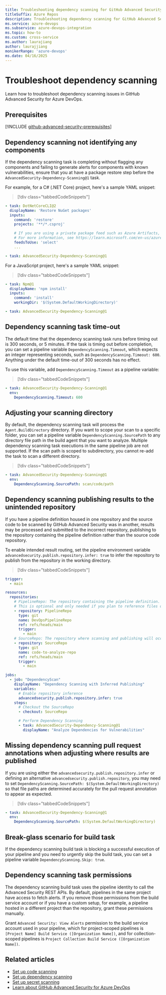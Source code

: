 ```yaml
---
title: Troubleshooting dependency scanning for GitHub Advanced Security for Azure DevOps 
titleSuffix: Azure Repos
description: Troubleshooting dependency scanning for GitHub Advanced Security for Azure DevOps
ms.service: azure-devops
ms.subservice: azure-devops-integration
ms.topic: how-to 
ms.custom: cross-service
ms.author: laurajiang
author: laurajjiang
monikerRange: 'azure-devops'
ms.date: 04/16/2025
---
```


# Troubleshoot dependency scanning 

Learn how to troubleshoot dependency scanning issues in GitHub Advanced Security for Azure DevOps.

## Prerequisites

[!INCLUDE [github-advanced-security-prerequisites](includes/github-advanced-security-prerequisites.md)]

## Dependency scanning not identifying any components
If the dependency scanning task is completing without flagging any components and failing to generate alerts for components with known vulnerabilities, ensure that you at have a package restore step before the `AdvancedSecurity-Dependency-Scanning@1` task. 

For example, for a C# (.NET Core) project, here's a sample YAML snippet: 

>[!div class="tabbedCodeSnippets"]
```yaml
- task: DotNetCoreCLI@2
  displayName: 'Restore NuGet packages'
  inputs:
    command: 'restore'
    projects: '**/*.csproj'

    # If you are using a private package feed such as Azure Artifacts, you will need additional variables.
    # For more information, see https://learn.microsoft.com/en-us/azure/devops/pipelines/tasks/reference/dotnet-core-cli-v2?view=azure-pipelines 
    feedsToUse: 'select'
    ...

- task: AdvancedSecurity-Dependency-Scanning@1
```

For a JavaScript project, here's a sample YAML snippet:
>[!div class="tabbedCodeSnippets"]
```yaml
- task: Npm@1
  displayName: 'npm install'
  inputs:
    command: 'install'
    workingDir: '$(System.DefaultWorkingDirectory)'

- task: AdvancedSecurity-Dependency-Scanning@1
```

## Dependency scanning task time-out 

The default time that the dependency scanning task runs before timing out is 300 seconds, or 5 minutes. If the task is timing out before completion, you can set a pipeline variable `DependencyScanning.Timeout`, which expects an integer representing seconds, such as `DependencyScanning.Timeout: 600`. Anything under the default time-out of 300 seconds has no effect. 

To use this variable, add `DependencyScanning.Timeout` as a pipeline variable: 

>[!div class="tabbedCodeSnippets"]
```yaml
- task: AdvancedSecurity-Dependency-Scanning@1
  env:
    DependencyScanning.Timeout: 600
```

## Adjusting your scanning directory

By default, the dependency scanning task will process the `Agent.BuildDirectory` directory. If you want to scope your scan to a specific folder, you can set a pipeline variable `DependencyScanning.SourcePath` to any directory file path in the build agent that you want to analyze. Multiple dependency scanning task executions in the same pipeline job are not supported. If the scan path is scoped to subdirectory, you cannot re-add the task to scan a different directory.

 >[!div class="tabbedCodeSnippets"]
```yaml
- task: AdvancedSecurity-Dependency-Scanning@1
  env:
    DependencyScanning.SourcePath: scan/code/path
```

## Dependency scanning publishing results to the unintended repository 

If you have a pipeline definition housed in one repository and the source code to be scanned by GitHub Advanced Security was in another, results may be processed and submitted to the incorrect repository, publishing to the repository containing the pipeline definition rather than the source code repository.

To enable intended result routing, set the pipeline environment variable `advancedsecurity.publish.repository.infer: true` to infer the repository to publish from the repository in the working directory.


>[!div class="tabbedCodeSnippets"]
```yaml
trigger:
  - main

resources:
  repositories:
    # PipelineRepo: The repository containing the pipeline definition.
    # This is optional and only needed if you plan to reference files or scripts from this repo.
    - repository: PipelineRepo
      type: git
      name: DevOpsPipelineRepo
      ref: refs/heads/main
      trigger:
        - main
    # SourceRepo: The repository where scanning and publishing will occur.
    - repository: SourceRepo
      type: git
      name: code-to-analyze-repo
      ref: refs/heads/main
      trigger:
        - main

jobs:
  - job: "DependencyScan"
    displayName: "Dependency Scanning with Inferred Publishing"
    variables:
      # Enable repository inference
      advancedsecurity.publish.repository.infer: true
    steps:
      # Checkout the SourceRepo
      - checkout: SourceRepo

      # Perform Dependency Scanning
      - task: AdvancedSecurity-Dependency-Scanning@1
        displayName: "Analyze Dependencies for Vulnerabilities"
```

## Missing dependency scanning pull request annotations when adjusting where results are published 

If you are using either the `advancedsecurity.publish.repository.infer` or defining an alternative `advancedsecurity.publish.repository`, you may need to set `DependencyScanning.SourcePath: $(System.DefaultWorkingDirectory)` so that file paths are determined accurately for the pull request annotation to appear as expected. 

 >[!div class="tabbedCodeSnippets"]
```yaml
- task: AdvancedSecurity-Dependency-Scanning@1
  env:
    DependencyScanning.SourcePath: $(System.DefaultWorkingDirectory)
```

## Break-glass scenario for build task

If the dependency scanning build task is blocking a successful execution of your pipeline and you need to urgently skip the build task, you can set a pipeline variable `DependencyScanning.Skip: true`.

## Dependency scanning task permissions

The dependency scanning build task uses the pipeline identity to call the Advanced Security REST APIs. By default, pipelines in the same project have access to fetch alerts. If you remove those permissions from the build service account or if you have a custom setup, for example, a pipeline hosted in a different project than the repository, grant these permissions manually.

Grant `Advanced Security: View Alerts` permission to the build service account used in your pipeline, which for project-scoped pipelines is `[Project Name] Build Service ([Organization Name])`, and for collection-scoped pipelines is `Project Collection Build Service ([Organization Name])`.

## Related articles

- [Set up code scanning](github-advanced-security-code-scanning.md)
- [Set up dependency scanning](github-advanced-security-dependency-scanning.md)
- [Set up secret scanning](github-advanced-security-secret-scanning.md)
- [Learn about GitHub Advanced Security for Azure DevOps](github-advanced-security-security-overview.md)
